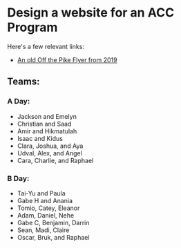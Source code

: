 # Design a website for an ACC Program

Here's a few relevant links:

- [An old Off the Pike Flyer from 2019](https://careercenter.apsva.us/wp-content/uploads/sites/11/2019/10/Off-the-Pike-Flyer-Dates-11.pdf)



## Teams:

### A Day:
- Jackson and Emelyn
- Christian and Saad
- Amir and Hikmatulah
- Isaac and Kidus
- Clara, Joshua, and Aya
- Udval, Alex, and  Angel
- Cara, Charlie, and Raphael

### B Day:
- Tai-Yu and Paula
- Gabe H and Anania
- Tomio, Catey, Eleanor
- Adam, Daniel, Nehe
- Gabe C, Benjamin, Darrin
- Sean, Madi, Claire
- Oscar, Bruk, and Raphael